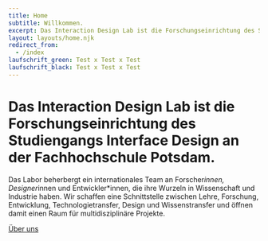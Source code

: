 ```yaml
---
title: Home
subtitle: Willkommen.
excerpt: Das Interaction Design Lab ist die Forschungseinrichtung des Studiengangs Interface Design an der Fachhochschule Potsdam. Das Labor beherbergt ein internationales Team an Forscher*innen, Designer*innen und Entwickler*innen, die ihre Wurzeln in Wissenschaft und Industrie haben. Wir schaffen eine Schnittstelle zwischen Lehre, Forschung, Entwicklung, Technologietransfer, Design und Wissenstransfer und öffnen damit einen Raum für multidisziplinäre Projekte.
layout: layouts/home.njk
redirect_from:
  - /index
laufschrift_green: Test x Test x Test
laufschrift_black: Test x Test x Test
---
```



# Das <span class="highlight">Interaction Design Lab</span> ist die Forschungs&shy;einrichtung des Studiengangs Interface Design an der Fachhochschule Potsdam.

Das Labor beherbergt ein internationales Team an Forscher*innen, Designer*innen und Entwickler*innen, die ihre Wurzeln in Wissenschaft und Industrie haben. Wir schaffen eine Schnittstelle zwischen Lehre, Forschung, Entwicklung, Technologietransfer, Design und Wissenstransfer und öffnen damit einen Raum für multidisziplinäre Projekte.

<a href="/{{locale}}/about/">Über uns</a>